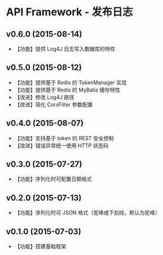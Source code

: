 # API Framework - 发布日志

## v0.6.0 (2015-08-14)

- 【功能】提供 Log4J 日志写入数据库的特性

## v0.5.0 (2015-08-12)

- 【功能】提供基于 Redis 的 TokenManager 实现
- 【功能】提供基于 Redis 的 MyBatis 缓存特性
- 【改进】修改 Log4J 路径
- 【改进】简化 CorsFilter 参数配置

## v0.4.0 (2015-08-07)

- 【功能】支持基于 token 的 REST 安全控制
- 【改进】错误异常统一使用 HTTP 状态码

## v0.3.0 (2015-07-27)

- 【功能】序列化时可配置日期格式

## v0.2.0 (2015-07-13)

- 【功能】序列化时可 JSON 格式（驼峰或下划线，默认为驼峰）

## v0.1.0 (2015-07-03)

- 【功能】搭建基础框架
